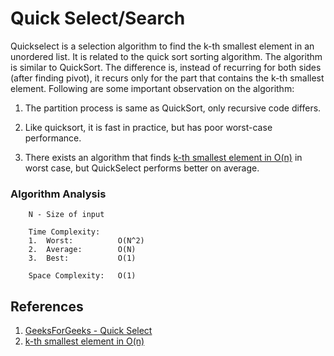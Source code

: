 # Quick Select/Search
Quickselect is a selection algorithm to find the k-th smallest element in an unordered list. It is related to the quick sort sorting algorithm. The algorithm is similar to QuickSort. The difference is, instead of recurring for both sides (after finding pivot), it recurs only for the part that contains the k-th smallest element. Following are some important observation on the algorithm:
1. The partition process is same as QuickSort, only recursive code differs.

2. Like quicksort, it is fast in practice, but has poor worst-case performance.

3. There exists an algorithm that finds [k-th smallest element in O(n)](https://www.geeksforgeeks.org/kth-smallestlargest-element-unsorted-array-set-3-worst-case-linear-time/) in worst case, but QuickSelect performs better on average. 

### Algorithm Analysis
```
    N - Size of input

    Time Complexity:   
    1.  Worst:          O(N^2)
    2.  Average:        O(N)
    3.  Best:           O(1)

    Space Complexity:   O(1)
```

## References
1. [GeeksForGeeks - Quick Select](https://www.geeksforgeeks.org/quickselect-algorithm/)
2. [k-th smallest element in O(n)](https://www.geeksforgeeks.org/kth-smallestlargest-element-unsorted-array-set-3-worst-case-linear-time/)
